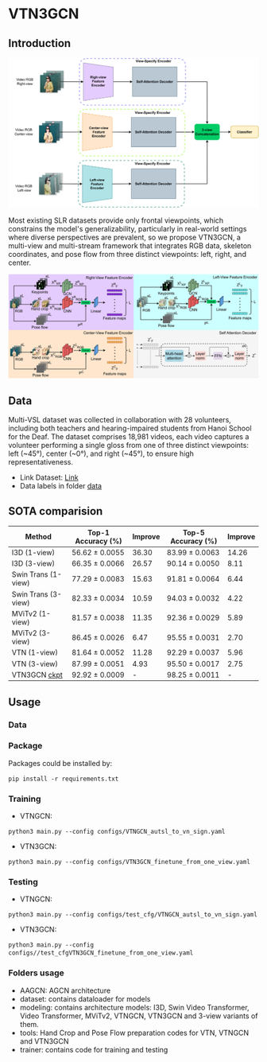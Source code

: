 # VTN3GCN
## Introduction
<img src="images/VTN3GCN.jpg" width="800">

Most existing SLR datasets provide only frontal viewpoints, which constrains the model's generalizability, particularly in real-world settings where diverse perspectives are prevalent, so we propose VTN3GCN, a multi-view and multi-stream framework that integrates RGB data, skeleton coordinates, and pose flow from three distinct viewpoints: left, right, and center. 

<img src="images/VTN3GCN-Ele.jpg" width="800">

## Data
Multi-VSL dataset was collected in collaboration with 28 volunteers, including both teachers and hearing-impaired students from Hanoi School for the Deaf. The dataset comprises 18,981 videos, each video captures a volunteer performing a single gloss from one of three distinct viewpoints: left (~45°), center (~0°), and right (~45°), to ensure high representativeness.
- Link Dataset: [Link](https://drive.google.com/drive/folders/1yUU1m2hy_CjaXDDoR_6i9Y3T1XL2pD4C)
- Data labels in folder [data](https://github.com/fossbk/MultiView-ISLR/tree/main/VTN3GCN/data)

## SOTA comparision
 Method               | Top-1 Accuracy (%) | Improve | Top-5 Accuracy (%) | Improve |
|---------------------|---------------------|---------|---------------------|---------|
| I3D (1-view)        | 56.62 ± 0.0055      | 36.30   | 83.99 ± 0.0063      | 14.26   |
| I3D (3-view)        | 66.35 ± 0.0066      | 26.57   | 90.14 ± 0.0050      | 8.11    |
| Swin Trans (1-view) | 77.29 ± 0.0083      | 15.63   | 91.81 ± 0.0064      | 6.44    |
| Swin Trans (3-view) | 82.33 ± 0.0034      | 10.59   | 94.03 ± 0.0032      | 4.22    |
| MViTv2 (1-view)     | 81.57 ± 0.0038      | 11.35   | 92.36 ± 0.0029      | 5.89    |
| MViTv2 (3-view)     | 86.45 ± 0.0026      | 6.47    | 95.55 ± 0.0031      | 2.70    |
| VTN (1-view)        | 81.64 ± 0.0052      | 11.28   | 92.29 ± 0.0037      | 5.96    |
| VTN (3-view)        | 87.99 ± 0.0051      | 4.93    | 95.50 ± 0.0017      | 2.75    |
| VTN3GCN [ckpt](https://drive.google.com/drive/folders/12dScaCjePvTyxvlWElGVTYv12UFcHN9U?usp=drive_link)      | 92.92 ± 0.0009      | -       | 98.25 ± 0.0011      | -       |

## Usage
### Data
### Package
Packages could be installed by:
```
pip install -r requirements.txt
```
### Training
- VTNGCN:
```
python3 main.py --config configs/VTNGCN_autsl_to_vn_sign.yaml
```
- VTN3GCN:
```
python3 main.py --config configs/VTN3GCN_finetune_from_one_view.yaml
```
### Testing
- VTNGCN:
```
python3 main.py --config configs/test_cfg/VTNGCN_autsl_to_vn_sign.yaml
```
- VTN3GCN:
```
python3 main.py --config configs//test_cfgVTN3GCN_finetune_from_one_view.yaml
```
### Folders usage
- AAGCN: AGCN architecture
- dataset: contains dataloader for models
- modeling: contains architecture models: I3D, Swin Video Transformer, Video Transformer, MViTv2, VTNGCN, VTN3GCN and 3-view variants of them.
- tools: Hand Crop and Pose Flow preparation codes for VTN, VTNGCN and VTN3GCN
- trainer: contains code for training and testing
